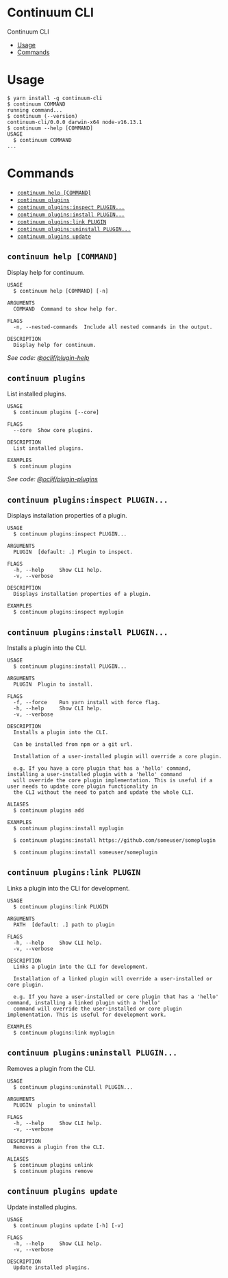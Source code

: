 Continuum CLI
=================

Continuum CLI

[//]: # ([![Version]&#40;https://img.shields.io/npm/v/oclif-hello-world.svg&#41;]&#40;https://npmjs.org/package/oclif-hello-world&#41;)

[//]: # ([![CircleCI]&#40;https://circleci.com/gh/oclif/hello-world/tree/main.svg?style=shield&#41;]&#40;https://circleci.com/gh/oclif/hello-world/tree/main&#41;)

[//]: # ([![Downloads/week]&#40;https://img.shields.io/npm/dw/oclif-hello-world.svg&#41;]&#40;https://npmjs.org/package/oclif-hello-world&#41;)

[//]: # ([![License]&#40;https://img.shields.io/npm/l/oclif-hello-world.svg&#41;]&#40;https://github.com/oclif/hello-world/blob/main/package.json&#41;)

<!-- toc -->
* [Usage](#usage)
* [Commands](#commands)
<!-- tocstop -->
# Usage
<!-- usage -->
```sh-session
$ yarn install -g continuum-cli
$ continuum COMMAND
running command...
$ continuum (--version)
continuum-cli/0.0.0 darwin-x64 node-v16.13.1
$ continuum --help [COMMAND]
USAGE
  $ continuum COMMAND
...
```
<!-- usagestop -->
# Commands
<!-- commands -->
* [`continuum help [COMMAND]`](#continuum-help-command)
* [`continuum plugins`](#continuum-plugins)
* [`continuum plugins:inspect PLUGIN...`](#continuum-pluginsinspect-plugin)
* [`continuum plugins:install PLUGIN...`](#continuum-pluginsinstall-plugin)
* [`continuum plugins:link PLUGIN`](#continuum-pluginslink-plugin)
* [`continuum plugins:uninstall PLUGIN...`](#continuum-pluginsuninstall-plugin)
* [`continuum plugins update`](#continuum-plugins-update)


## `continuum help [COMMAND]`

Display help for continuum.

```
USAGE
  $ continuum help [COMMAND] [-n]

ARGUMENTS
  COMMAND  Command to show help for.

FLAGS
  -n, --nested-commands  Include all nested commands in the output.

DESCRIPTION
  Display help for continuum.
```

_See code: [@oclif/plugin-help](https://github.com/oclif/plugin-help/blob/v5.1.10/src/commands/help.ts)_

## `continuum plugins`

List installed plugins.

```
USAGE
  $ continuum plugins [--core]

FLAGS
  --core  Show core plugins.

DESCRIPTION
  List installed plugins.

EXAMPLES
  $ continuum plugins
```

_See code: [@oclif/plugin-plugins](https://github.com/oclif/plugin-plugins/blob/v2.0.11/src/commands/plugins/index.ts)_

## `continuum plugins:inspect PLUGIN...`

Displays installation properties of a plugin.

```
USAGE
  $ continuum plugins:inspect PLUGIN...

ARGUMENTS
  PLUGIN  [default: .] Plugin to inspect.

FLAGS
  -h, --help     Show CLI help.
  -v, --verbose

DESCRIPTION
  Displays installation properties of a plugin.

EXAMPLES
  $ continuum plugins:inspect myplugin
```

## `continuum plugins:install PLUGIN...`

Installs a plugin into the CLI.

```
USAGE
  $ continuum plugins:install PLUGIN...

ARGUMENTS
  PLUGIN  Plugin to install.

FLAGS
  -f, --force    Run yarn install with force flag.
  -h, --help     Show CLI help.
  -v, --verbose

DESCRIPTION
  Installs a plugin into the CLI.

  Can be installed from npm or a git url.

  Installation of a user-installed plugin will override a core plugin.

  e.g. If you have a core plugin that has a 'hello' command, installing a user-installed plugin with a 'hello' command
  will override the core plugin implementation. This is useful if a user needs to update core plugin functionality in
  the CLI without the need to patch and update the whole CLI.

ALIASES
  $ continuum plugins add

EXAMPLES
  $ continuum plugins:install myplugin 

  $ continuum plugins:install https://github.com/someuser/someplugin

  $ continuum plugins:install someuser/someplugin
```

## `continuum plugins:link PLUGIN`

Links a plugin into the CLI for development.

```
USAGE
  $ continuum plugins:link PLUGIN

ARGUMENTS
  PATH  [default: .] path to plugin

FLAGS
  -h, --help     Show CLI help.
  -v, --verbose

DESCRIPTION
  Links a plugin into the CLI for development.

  Installation of a linked plugin will override a user-installed or core plugin.

  e.g. If you have a user-installed or core plugin that has a 'hello' command, installing a linked plugin with a 'hello'
  command will override the user-installed or core plugin implementation. This is useful for development work.

EXAMPLES
  $ continuum plugins:link myplugin
```

## `continuum plugins:uninstall PLUGIN...`

Removes a plugin from the CLI.

```
USAGE
  $ continuum plugins:uninstall PLUGIN...

ARGUMENTS
  PLUGIN  plugin to uninstall

FLAGS
  -h, --help     Show CLI help.
  -v, --verbose

DESCRIPTION
  Removes a plugin from the CLI.

ALIASES
  $ continuum plugins unlink
  $ continuum plugins remove
```

## `continuum plugins update`

Update installed plugins.

```
USAGE
  $ continuum plugins update [-h] [-v]

FLAGS
  -h, --help     Show CLI help.
  -v, --verbose

DESCRIPTION
  Update installed plugins.
```
<!-- commandsstop -->
